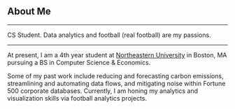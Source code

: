 ## About Me

---

CS Student. 
Data analytics and football (real football) are my passions.

---

At present, I am a 4th year student at [Northeastern University](https://www.khoury.northeastern.edu/) in Boston, MA pursuing a BS in Computer Science & Economics. 

Some of my past work include reducing and forecasting carbon emissions, streamlining and automating data flows, and mitigating noise within Fortune 500 corporate databases. Currently, I am honing my analytics and visualization skills via football analytics projects.

